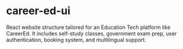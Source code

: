 # career-ed-ui
React website structure tailored for an Education Tech platform like CareerEd. It includes self-study classes, government exam prep, user authentication, booking system, and multilingual support.
